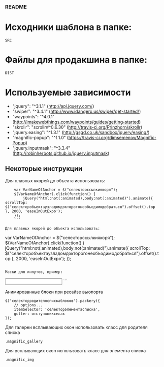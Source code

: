 ### README ###

# Исходники шаблона в папке:
```
SRC
```

# Файлы для продакшина в папке:
```
DIST
```

# Используемые зависимости
* "jquery": "^3.1.1" (http://api.jquery.com/)
* "swiper": "^3.4.1" (http://www.idangero.us/swiper/get-started/)
* "waypoints": "^4.0.1" (http://imakewebthings.com/waypoints/guides/getting-started)
* "skrollr": "scrollr#^0.6.30" (http://travis-ci.org/Prinzhorn/skrollr)
* "jquery.easing": "^1.3.1" (http://gsgd.co.uk/sandbox/jquery/easing/)
* "magnific-popup": "^1.1.0" (https://travis-ci.org/dimsemenov/Magnific-Popup)
* "jquery.inputmask": "^3.3.4" (http://robinherbots.github.io/jquery.inputmask)

## Некоторые инструкции

Для плавных якорей до объекта использовать:
```
    var VarNameOfAnchor = $("селекторссылкиякоря");
    $(VarNameOfAnchor).click(function() {
        jQuery("html:not(:animated),body:not(:animated)").animate({ scrollTop: $("селекторобъектаузладомдокторогонеобъодимодобраться").offset().top }, 2000, 'easeInOutExpo');
    });
    ```

Для плавных якорей до объекта использовать:
```
var VarNameOfAnchor = $("селекторссылкиякоря");
$(VarNameOfAnchor).click(function() {
    jQuery("html:not(:animated),body:not(:animated)").animate({ scrollTop: $("селекторобъектаузладомдокторогонеобъодимодобраться").offset().top }, 2000, 'easeInOutExpo');
});
```

Маски для инпутов, пример:
```
<input type="text" data-inputmask="'mask': '+7 (999)-999-99-99'"/>
```

Анимированные блоки при ресайзе вьюпорта
```
$('селекторродителяспискаблоков').packery({
    // options...
    itemSelector: 'селекторэлементасписка',
    gutter: отступвпикселах
});
```

Для галереи всплывающих окон использовать класс для родителя списка
```
.magnific_gallery
```

Для всплывающих окон использовать класс для элемента списка
```
.magnific_img
```